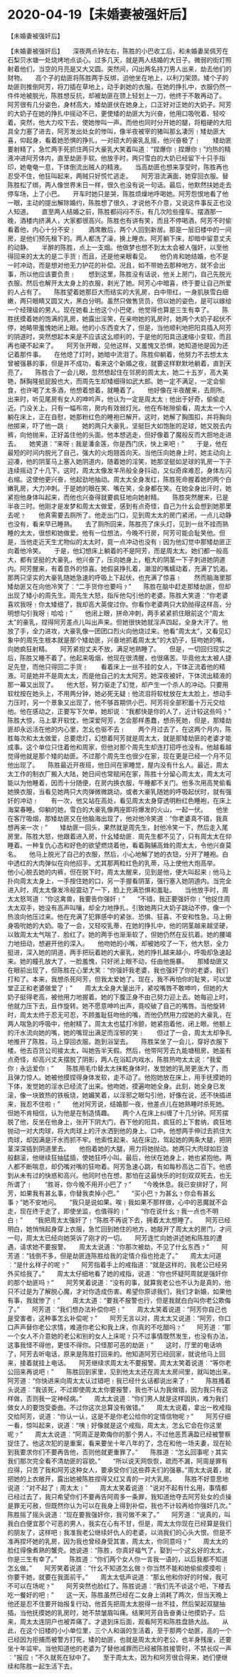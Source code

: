 # 2020-04-19【未婚妻被强奸后】



【未婚妻被强奸后】



【未婚妻被强奸后】　　深夜两点钟左右，陈胜的小巴收工后，和未婚妻吴佩芳在石梨贝水塘一处烧烤地点谈心。过多几天，就是两人结婚的大日子。微弱的街灯照射着他们，当空的月亮是又大又圆。突然间，闪出两名持刀男人出来，劫去他们的财物。　　高个子的劫匪将陈胜两手反绑，迫他坐在地上，以利刀架颈。矮个子的劫匪则推倒阿芳，将刀插在草地上，动手剥她的衣服。在她的挣扎中，衣服仍然一件件地被脱光，陈胜想反抗，却被劫匪在颈上轻划上一刀，他终于不敢再动了。　　阿芳很有几分姿色，身材高大，矮劫匪伏在她身上，口正好对正她的大奶子。阿芳的大奶子在她的挣扎中摇动不已，更使矮的劫匪大为兴奋，他用口吸吮着、轻咬着。突然，他大力咬下去，使她惨叫一声。而他也同时分开她的腿，将粗硬的大阳具全力塞了进去，阿芳发出处女的惨叫，像半夜被宰的猪叫那幺凄厉﹗矮劫匪大喜，仰起身，看着她恐惧的挣扎，一对硕大的豪乳乱摇，他兴奋极了﹗　　矮劫匪要射精了，急忙两手死抓住两只大豪乳大笑着叫道︰“捏爆你﹗捏爆你﹗”灼热的精液冲进阿芳体内，直至劫匪手软。他放手时，两只雪白的大奶已经留下十只手指印，她奄奄一息，下体倒流出贼人的精液。　　当高劫匪也想来享受时，陈胜再也忍受不住，他狂叫起来，两贼只好慌忙逃走。　　阿芳泪流满面，她穿回衣服。替陈胜松了绑，两人像世界末日一样，很久也没有说一句话。最后，他默然扶她走去停车场，上了小巴。　　开车时她只是哭，陈胜烦燥地呼喝她。阿芳怨恨地看了他一眼，主动的提出解除婚约，陈胜想了很久，才说他不介意，又说这件事反正也没人知道。　　直至两人结婚之前，陈胜都闷闷不乐，有几次险些撞车。摆酒那一晚，酒楼内挤满人，大家都很高兴。陈胜也有讲有笑，而且不停喝酒，阿芳不时偷看着他，内心十分不安﹗　　酒席散后，两个人回到新居。那是一层旧楼中的一间房，是他们预先租下的。两人都洗了澡，换上睡衣。阿芳躺下床，却暗中留意丈夫的动静。　　半醉的陈胜，点上一支烟。他做梦也想不到太太会被人强奸，以至他得回来的太太的是二手货﹗而且，还是他亲眼看见。　　他仍肯和她结婚，也不是一时冲动，而是想对他无力护花的补偿。况且，如不带她去那种地方，就不会出事，所以他应该要负责﹗　　想到这里，陈胜没有话说，他关上房门，自己先脱光衣服。然后也解开太太身上的衣服，剥光了她。阿芳心中暗喜，终于要让自己所爱的人占有了。　　陈胜望着她那巨大而结实的大乳房，白中带红，一身肌肤雪白细嫩，两只眼睛又圆又大，黑白分明。虽然只做售货员，但以她的姿色，是可以嫁给一个经理级的男人。现在她看上他这个小巴佬，他觉得也算是三生有幸了。　　陈胜抚摸着她的饱满的乳房，她露出淫笑，在亲吻她的乳房时，她两个大奶子起伏不停，她略带羞愧她闭上眼。他的小东西变大了，但是，当他顺利地把阳具插入阿芳的阴道时，突然想起本来是不应该这幺顺利的，于是他的阳具迅速缩小变软，而且再也硬不起来了。　　阿芳张开眼，见他这样，又羞愧又恐惧，她知道他是因为还记着那件事。　　在他熄了灯时，她暗中流泪了。陈胜仰躺着，他努力不去想太太曾被强暴的事，但是并不成功，看来这个新婚之夜，就要这样默默地躺着，直到天亮了。　　陈胜合了一会儿眼，忽然想起住在邻房的周太太，她二十五岁，高大美艳，酥胸隆挺屁股也大，而周先生却矮细得如武大郎。她一定不满足，一定会偷食，也许喝了太多酒，他想着想着，就睡着了。　　他好像在半夜醒来，去厕所。出来时，听见尾房有女人的呻吟声，他认为一定是周太太﹗他出于好奇，偷偷走近。门没关上，只有一幅布帘，房内有效弱灯光。他在布帐隙偷看，周太太一个人躺在床上，正在自慰，她那粉红色的睡袍已解开。这时，她解了胸围扣，并将胸向他掷来，吓了他一跳﹗　　她的两只大豪乳，坚挺巨大如饱胀的足球，她又脱去内裤，向他抛来，正好盖住他的头面。他本想逃走，但好像着了魔般反而大胆地走进去。　　她笑道︰“来呀﹗我是潘金莲，你是西门庆，快上来吧﹗”　　于是，他在最短的时间内脱光了自己，强大的火炮翘首向天。当他压向她身上时，她主动向上迎凑，他的阴茎马上塞入她阴道内，随着她的淫笑，她那坚挺如足球的乳房一下子连续摇动了十几下。这时，周太太像发羊吊般全身抖动，又似奇痒难忍，身体左闪右缩。这使他更兴奋，他起劲地抽动。周太太全身发红，陈胜死命握着她的两个白嫩乳房，大力冲刺。于是她的眼在笑、嘴在笑，全身都在笑。在她全身出汗时，她紧抱他身体叫起来，而他也兴奋得就要疯狂地向她射精。　　陈胜突然醒来，已是半夜三时。他刚才是发梦和周太太做爱，感到有点奇怪，自己为什幺会想到她那里去呢﹖　　他真需要去厕所了。他走出门口，见到周太太的房门紧闭，一点儿动静也没有，看来早已睡熟。　　去了厕所回来，陈胜亮了床头灯，见到一丝不挂而熟睡的太太，很想和她做爱。他有一位想法，今晚不行房，阿芳可能会耻笑他。但是，当他走近天生尤物似的太太时，竟一点冲动也没有﹗因为他幻觉中那矮劫匪正向着他冷笑。　　于是，他幻想床上躺着的不是阿芳，而是周太太。她们都一般高大，都有坚挺的大豪乳，他兴奋了，压向她身上，粗大的阴茎一下子刺进她阴道内。阿芳醒来，有着意外的惊喜。她假装挣扎着，潮湿的嘴蠕动着，充满了饥渴。那两只坚实的大豪乳随她急速的呼吸上下起伏，也充满了惊喜﹗　　然而脑海里那矮劫匪又在向他冷笑了︰“二手货你也要吗﹖”　　陈胜在脑中赶走那矮劫匪，但却出现了矮小的周先生。周先生大怒，指斥他勾引他的老婆。陈胜大笑道︰“你老婆喜欢我呀﹗你太矮细了，我却高大英俊过你。你看你老婆两只大奶抛得这样高，分明想勾引我呀﹗哈哈﹗”　　他闭上眼，拼命冲刺，两手紧紧抓住眼前这个“周太太”的豪乳，捏得阿芳差点儿叫出声来。但她很快她就淫声四起，全身大汗了。他放了手，全力进攻，大豪乳像一团团口烈火向他烧过来。他看“周太太”，又看见幻象中的周先生根本就是那个矮劫匪，兴奋地抓着周太太”的大奶子，狂吻她的嘴，向她疯狂射精。　　阿芳紧抱丈夫不放，满足地熟睡了。　　但是，一切回归现实之后，陈胜又睡不着了。他起来吸烟，他现在很清醒，也很痛苦。毕竟他太太被人捷足先登，而他只得回二手货﹗　　看着床上一丝不挂的女人，下体正流着他的精液。可是她并不是周太太，而是他自己的太太阿芳。她深夜被奸，下体流出精液的那一幕又出现了。　　他大怒，努力驱走了幻觉，却产生一个杀人的冲动。只要用软枕按在她头上，不用两分钟，她必死无疑﹗他流泪将软枕放在太太脸上，想动手力压时，另一个景象又出现了，他不够首期供小巴，阿芳将全部积蓄十万元交给他。他在感动之，正要写下欠单，她却说︰“我都快是你的人了，近计较这些吗﹖”　　陈胜大惊，马上拿开软忱，他深爱阿芳，怎会那样愚蠢，想杀死她，但是，那矮劫匪却永远活在他的内心里，怎幺也驱不去﹗　　两个月过去了，在这两个月内，陈胜每次和太太做爱，总要熄灯，幻想着阿芳就是周太太，就是那矮劫匪的老婆才能成事。这个单位只住着他和周家，但他对那个周先生却连打招呼也没有。他越看越觉得他就是那个矮的劫匪。不过那个周先生也很少在家，现在更是已经一个月不见他出现了。　　陈胜最近开夜班，他日间在家睡觉，屋内没有什幺人。最近，周太太工作的制衣厂搬入大陆，她日间也常赋闲在家，陈胜十分留心周太太，周太太可能以为他睡着，因而十分随便，在房内换衣服，午睡都不关门。他多次用高凳偷看她换衣服，当看见她两只大肉弹微微跳动，或者大豪乳随她的呼吸起伏时，就有强奸的冲动﹗　　有一次，他又站在高处，看见周太太身穿透明粉红色睡袍，在床上海棠春睡。仰躺的她，雪白的大豪乳像两座即将爆发的火山，一起一伏。　　他坐在客厅吸烟，那矮劫匪又在他脑海出现了，他对他冷笑道︰“你老婆真不错，我真想再来一次﹗”　　矮劫匪一回头，果然就是周先生，封他冷笑一下，然后走入尾房里。陈胜大怒，他跟着进入房，什幺矮劫匪．周先生都不见了，只有周太太在仰睡着。一种复仇心态和好色的欲望燃烧着他，看着胸脯高耸的周太太，令他兴奋莫名。　　他马上脱光了自己的衣服，然后，小心地解了她的衣钮，分开了睡袍。白中透红的大肉弹似在向他招手。尤其那两粒红色的乳蒂，马上使他大炮高举。　　他小心脱去她的内裤，但在脱下时，周太太醒来，见到是他，便大叫起来﹗他马上扑向周太太身上，一手按住她的口，另一手握看阴茎，强行塞入她阴道内。当完全进入时，周太太像发冷般震动了一下，脸上充满恐惧和羞耻。　　当他放手时，周太太怒骂道︰“你这禽兽，我要告你强奸﹗”　　“不错，我正要强奸你﹗”他捉住周太太双手，她没有高声叫嚷，却全力地挣扎，引致她两只大奶子跳动不停，像一个热浪向他压过来。他在充满了犯罪感中的紧张、恐惧、狂喜、不安和性急。马上俯身吸吮她的大奶。吸了一会，又轻咬乳蒂，在她的挣扎中，他的阴茎越来越坚硬，以致周太太气喘了、脸红了。她的两手也渐渐软了，但她仍然在反抗着。她的腰竭力地扭动，想避开他的深入。　　他吻她的小嘴，却被她咬了一下，他大怒，全力挺进，深入她的阴道，两手把玩着她的大豪乳，她的挣扎越来越小，呼吸却急速起来。她的瞳孔放大了，一脸羞愧，只好闭上眼不动，任由他施暴。　　那矮劫匪又在眼前出现了，但陈胜在心里大笑︰“你强奸我老婆，我也强奸了你的老婆，我们打和了。本来，我想杀死阿芳，但我太爱她了。现在，我不再怕你的耻笑，可以堂堂正正和老婆做爱了﹗”　　周太太全身大量出汗，紧咬嘴唇不敢呻吟，但她的大奶子挺得老高，被他用力地握着。她的下腹正身不由己努力迎上去。她每迎上时，他就力压下去，且作旋转。她不愿意呻吟出声，竟咬破了自己的嘴唇。当他旋转时，周太太终于忍无可忍，不顾羞耻狂吻他的嘴，而他仍然用力捏她的大豪乳，在两人喘急的呼吸中，他射精了。周太太也猛打冷颤，她紧抱着他，闭上眼。他额上的汗水流向她的嘴，她的嘴现出满足而淫邪的笑﹗　　但过了一会，周太太却争扎地推开了陈胜，马上穿回衣服。跑到浴室去。　　陈胜呆坐了一会儿，穿好衣服下楼。他去百货公司接太太，叫她告半天假。然后，他带阿芳去九能塘租房。她虽有点奇怪，却高兴丈夫摆脱了阴影，两人在浴缸内戏水，陈胜热吻太太说︰“我爱你﹗永远爱你﹗”　　陈胜用毛巾替太太抹乾身体时，发觉她的乳房更涨大了，而且弹力惊人。她被他摸捏得身体发软，走不动了。他抱她放在床上，用手抚摸她的下体，发觉她的淫水已经流了出来。他吻她，摸遍吻她全身。此刻，她全身已发滚，像一块致热的铁板烧，她媚笑着，以淫邪之眼勾引他，好像在说，还不快插进来，我忍不住啦﹗”　　他对阿芳说，结婚那一夜，他差点儿在她熟睡时杀死她。但她不肯相信，认为他是在制造情趣。　　两个人在床上纠缠了十几分钟。阿芳摆脱了他，反坐在他身上，张开下阴大门，吞下他的阳具，疯狂的上下套纳，疯狂地抛动一对大肉球，将大肉球上的汗水洒到他的身上、口中。他想两手伸过去抓住大肉球，却因满是汗水而抓不牢。他索性起来、站在床边，驾起她的两条大腿，把阴茎深深插到阴道里去。　　他抱着她的大腿，用力将她抛动。她两只大肉球如巨浪般翻滚，他继续狂抽猛插，使她狂呼小叫。最后，他伏在她身上，她也紧抱他。两人都不断喘息，却仍嘴对嘴的狂吻着。阿芳急速心跳，有如每秒高达二百下。他惑到从未有过的快惑和高兴。他同时也在想，那怕在这最快乐的时刻双双死去，也无所谓了﹗　　“胜哥，你今晚不用开小巴了﹖”　　“今晚休息。我已安排好了，阿芳，如果我有甚幺事，你替我卖掉小巴。”　　“买小巴﹖为甚幺﹖你会有甚幺事﹖”她不安地问。　　“我只是说如果。唉﹗我如果不那样做，心中的恶魔就不会走，现在终于走了，即使坐监，也值得的﹗”　　“你在说什幺﹖我一点也不明白﹗”　　“我把周太太强奸了﹗”陈胜不再说下去，拥着太太想睡了。　　阿芳已经明白，她悄悄起身穿上衣服，急忙回到她住的地方，她敲开了周太太的房门，才问一句，周太太已经向她哭诉了刚才的一切。　　阿芳连忙向她讲述她和陈胜的遭遇，请求她不要报警。　　周太太说道︰“你那次被劫，不见了什幺东西﹖”　　阿芳道︰“钱倒不多，但是劫匪连陈胜给我的定情介指也抢走了。”　　周太太问道︰“是什幺样子的呢﹖”　　阿芳指着手上的戒指道︰“就是这样的，我老公已经另外买给我了。”　　周太太仔细地看了她的戒指，说道︰“你也怀疑阿周就是强奸你的那个劫匪吗﹖”　　阿芳笑着说道︰“没有的事，就算我老公也不认为是真的，他只不过是为了解脱心魔，才对你造成伤害。希望你原谅我们，我们才新婚，如果他有事，我就惨了﹗”　　周太太道︰“要我不报警也行，但是我就白白叫你老公欺侮了。”　　阿芳道︰“我们想办法补偿你吧﹗”　　周太太笑着说道︰“阿芳你自己也是受害者，这种事怎幺补偿呢﹖”　　阿芳无言以对，周太太又说道︰“阿芳，你口口声声替你老公求情，难道你老公和我上床，你真的不吃醋吗﹖”　　阿芳道︰“那一个女人不介意她的老公和别的女人上床呢﹖只不过事情既然发生，也没有办法，这事我怪不得他，更怪不得你。只怪那可恶的劫匪﹗”　　这时，厅里的电话响了，阿芳去听电话，原来是陈胜打回来的。他知道阿芳已经回家，就说他马上回来，接着就挂上电话。　　阿芳继续求周太太不要报警。周太太笑着说道︰“等你老公回来再说吧﹗”　　陈胜回到家里，见到他太太还在周太太房间里，就叫她出来。　　阿芳道︰“你快进来向周太太认过错吧﹗我已经什幺话都说出来了﹗”　　陈胜搔着头说道︰“我该死，不过即使周太太你要报警，我也不认为我做错，因为我只有这样做，否则我一定神经病。”　　周太太说道︰“你们男人就是这样固执，难为我们做女人的要饱受委曲。不过你这次总算没有做错。”　　周太太说着，拿出一枚戒指交给阿芳，说道︰“你认一认，这是不是你老公给你的定情信物呢﹖”　　阿芳仔细一看，惊叫起来，说道︰“咦﹗好像就是这个戒指，周太太，怎幺它会在你这里呢﹖”　　周太太说道︰“阿周正是欺侮你的那个男人，不过他恶贯满盈已经被警察捉住了。他这次犯的是重案，看来要坐十年八年的了，念在和他一场夫妻，现在轮到我要求你们不要再告他，否则他就更重罪了。”　　陈胜道︰“怎幺回事呢﹖其实我们那次完全看不清劫匪的容貌。”　　“所以说天网恢恢，疏而不漏，阿周是罪有应得，只苦了我和阿芳这种女人，要承受你们这些莽夫们的强暴。”周太太说着，就把她的上衣敞开，露出她被陈胜捏得又红又青的一对大乳房。　　陈胜不好意思地说道︰“对不起了﹗周太太﹗”　　周太太笑着说道︰“说对不起有什幺用，事情都已经过去了，我只希望你们不要再告阿周多一条罪，我知道他夺去阿芳处女的贞操是罪无可赦，但既然你认为可以在我身上得到补偿，我也不计较再给你强奸几次。”　　陈胜摇了摇头说道︰“现在要我强奸你，我可做不来了。”　　阿芳道︰“说真的，叫我白白便宜那个可恶的男人，我实在心有不甘，但是，周太太你现在已经算是我们的朋友了，这样吧﹗我准我老公继续奸仇人的老婆，以消我们的心头大恨。但是不准再捏坏她的乳房，因为我也曾经身受其害，周太太，你同意吗﹖”　　周太太的脸红得像煮熟的蟹壳。她说道︰“陈胜，你真好福气了，娶到一个这幺好的太太，你是三生有幸了。”　　陈胜道︰“你们两个女人你一言我一语的，以后我都不知道怎幺做。”　　阿芳笑着说道︰“什幺不知道怎幺做﹖你当然不能和她偷偷摸摸啦﹗你要干她，就要在我面前干。”　　周太太低声说道︰“那幺他和你好的时候，我可不可以在场呢﹖”　　阿芳突然也脸红了。陈胜说道︰“我们先不谈这个吧，下楼去吃一餐好的吧﹗”　　这一天，陈胜虽然已经在二女身上消耗了两次，但当天晚上他还是忍不住要开始报复行动，他首先把周太太脱得一丝不挂，然后架起双腿抽插，当他抚摸她的乳房时，她不禁皱眉叫痛。结果阿芳自告奋勇让他摸奶子。后来，周太太连阴户也被弄痛了。才退到床后面，观看阿芳和陈胜盘肠大战。　　从此，在这个旧楼的小小单位里，三个人和谐的生活着，至于那两个劫匪，高的一个已经因为拒捕而被警方打死，矮的劫匪，也就是周太太的老公，也半身残废，还要坐十年监牢。当他知道他的老婆为了替他减罪而已经被陈胜接管时，不禁长叹一声︰“报应﹗”不久就死在狱中了。　　至于周太太，因为和阿芳很合得来，她们便继续和陈胜一起生活下去。


